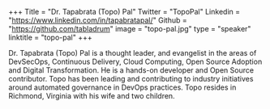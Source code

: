 +++
Title = "Dr. Tapabrata (Topo) Pal"
Twitter = "TopoPal"
Linkedin = "https://www.linkedin.com/in/tapabratapal/"
Github = "https://github.com/tabladrum"
image = "topo-pal.jpg"
type = "speaker"
linktitle = "topo-pal"
+++

Dr. Tapabrata (Topo) Pal is a thought leader, and evangelist in the areas of DevSecOps, Continuous Delivery, Cloud Computing, Open Source Adoption and Digital Transformation. He is a hands-on developer and Open Source contributor. Topo has been leading and contributing to industry initiatives around automated governance in DevOps practices. Topo resides in Richmond, Virginia with his wife and two children.

